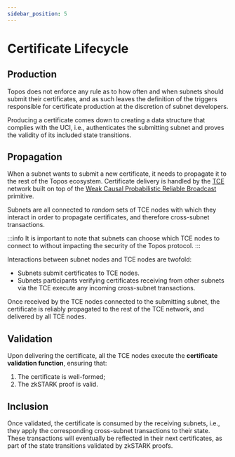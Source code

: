```yaml
---
sidebar_position: 5
---
```


# Certificate Lifecycle

## Production

Topos does not enforce any rule as to how often and when subnets should submit their certificates, and as such leaves the definition of the triggers responsible for certificate production at the discretion of subnet developers.

Producing a certificate comes down to creating a data structure that complies with the UCI, i.e., authenticates the submitting subnet and proves the validity of its included state transitions.

## Propagation

When a subnet wants to submit a new certificate, it needs to propagate it to the rest of the Topos ecosystem. Certificate delivery is handled by the [TCE](/learn/tce/overview) network built on top of the [Weak Causal Probabilistic Reliable Broadcast](/learn/tce/wcprb) primitive.

Subnets are all connected to _random_ sets of TCE nodes with which they interact in order to propagate certificates, and therefore cross-subnet transactions.

:::info
It is important to note that subnets can choose which TCE nodes to connect to without impacting the security of the Topos protocol.
:::

Interactions between subnet nodes and TCE nodes are twofold:

- Subnets submit certificates to TCE nodes.
- Subnets participants verifying certificates receiving from other subnets via the TCE execute any incoming cross-subnet transactions.

Once received by the TCE nodes connected to the submitting subnet, the certificate is reliably propagated to the rest of the TCE network, and delivered by all TCE nodes.

## Validation

Upon delivering the certificate, all the TCE nodes execute the **certificate validation function**, ensuring that:

1. The certificate is well-formed;
2. The zkSTARK proof is valid.

## Inclusion

Once validated, the certificate is consumed by the receiving subnets, i.e., they apply the corresponding cross-subnet transactions to their state. These transactions will eventually be reflected in their next certificates, as part of the state transitions validated by zkSTARK proofs.
